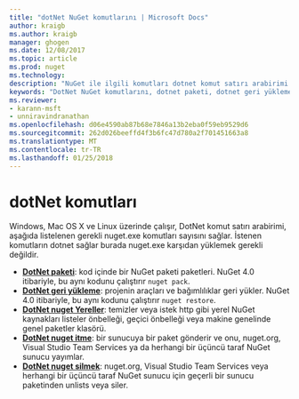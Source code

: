```yaml
---
title: "dotNet NuGet komutlarını | Microsoft Docs"
author: kraigb
ms.author: kraigb
manager: ghogen
ms.date: 12/08/2017
ms.topic: article
ms.prod: nuget
ms.technology: 
description: "NuGet ile ilgili komutları dotnet komut satırı arabirimi kullanarak için kısa bir başvuru."
keywords: "DotNet NuGet komutlarını, dotnet paketi, dotnet geri yükleme, dotnet nuget yerel öğeler, dotnet nuget itme, dotnet nuget Sil"
ms.reviewer:
- karann-msft
- unniravindranathan
ms.openlocfilehash: d06e4590ab87b68e7846a13b2eba0f59eb9529d6
ms.sourcegitcommit: 262d026beeffd4f3b6fc47d780a2f701451663a8
ms.translationtype: MT
ms.contentlocale: tr-TR
ms.lasthandoff: 01/25/2018
---
```

# <a name="dotnet-commands"></a>dotNet komutları

Windows, Mac OS X ve Linux üzerinde çalışır, DotNet komut satırı arabirimi, aşağıda listelenen gerekli nuget.exe komutları sayısını sağlar. İstenen komutların dotnet sağlar burada nuget.exe karşıdan yüklemek gerekli değildir.

- [**DotNet paketi**](/dotnet/core/tools/dotnet-pack?tabs=netcore2x): kod içinde bir NuGet paketi paketleri. NuGet 4.0 itibariyle, bu aynı kodunu çalıştırır `nuget pack`.
- [**DotNet geri yükleme**](/dotnet/core/tools/dotnet-restore?tabs=netcore2x): projenin araçları ve bağımlılıklar geri yükler. NuGet 4.0 itibariyle, bu aynı kodunu çalıştırır `nuget restore`.
- [**DotNet nuget Yereller**](/dotnet/core/tools/dotnet-nuget-locals): temizler veya istek http gibi yerel NuGet kaynakları listeler önbelleği, geçici önbelleği veya makine genelinde genel paketler klasörü.
- [**DotNet nuget itme**](/dotnet/core/tools/dotnet-nuget-push): bir sunucuya bir paket gönderir ve onu, nuget.org, Visual Studio Team Services ya da herhangi bir üçüncü taraf NuGet sunucu yayımlar.
- [**DotNet nuget silmek**](/dotnet/core/tools/dotnet-nuget-delete): nuget.org, Visual Studio Team Services veya herhangi bir üçüncü taraf NuGet sunucu için geçerli bir sunucu paketinden unlists veya siler.
